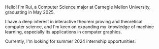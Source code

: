 Hello! I'm Rui, a Computer Science major at Carnegie Mellon University, graduating in May 2025.

I have a deep interest in interactive theorem proving and theoretical computer science, and I'm keen on expanding my knowledge of machine learning, especially its applications in computer graphics.

Currently, I'm looking for summer 2024 internship opportunities.
